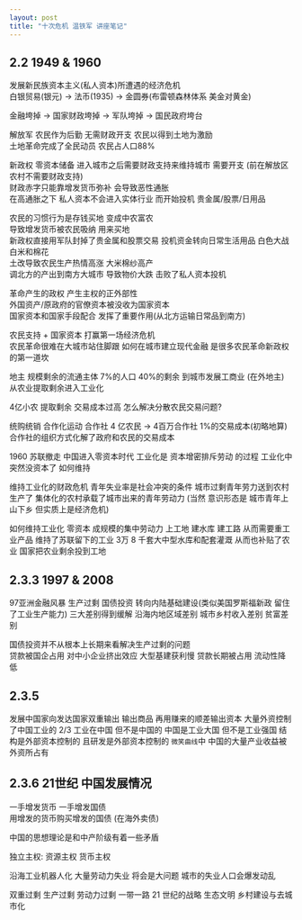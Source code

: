 ```yaml
---
layout: post
title: "十次危机 温铁军 讲座笔记"
---
```


## 2.2 1949 & 1960

发展新民族资本主义(私人资本)所遭遇的经济危机   
白银贸易(银元) -> 法币(1935) -> 金圆券(布雷顿森林体系 美金对黄金)   

金融垮掉 -> 国家财政垮掉 -> 军队垮掉 -> 国民政府垮台   

解放军 农民作为后勤 无需财政开支 农民以得到土地为激励     
土地革命完成了全民动员 农民占人口88%    
<!--more-->
新政权 零资本储备 进入城市之后需要财政支持来维持城市 需要开支 (前在解放区农村不需要财政支持)  
财政赤字只能靠增发货币弥补 会导致恶性通胀    
在高通胀之下 私人资本不会进入实体行业 而开始投机 贵金属/股票/日用品   

农民的习惯行为是存钱买地 变成中农富农   
导致增发货币被农民吸纳 用来买地   
新政权直接用军队封掉了贵金属和股票交易 投机资金转向日常生活用品 白色大战 白米和棉花    
土改导致农民生产热情高涨 大米棉纱高产    
调北方的产出到南方大城市 导致物价大跌 击败了私人资本投机    

革命产生的政权 产生主权的正外部性    
外国资产/原政府的官僚资本被没收为国家资本   
国家资本和国家手段配合 发挥了重要作用(从北方运输日常品到南方)    

农民支持 + 国家资本 打赢第一场经济危机    
农民革命很难在大城市站住脚跟 如何在城市建立现代金融 是很多农民革命新政权的第一道坎   

地主 规模剩余的流通主体
7%的人口 40%的剩余 到城市发展工商业 (在外地主)
从农业提取剩余进入工业化

4亿小农 提取剩余 交易成本过高 怎么解决分散农民交易问题?

统购统销 合作化运动 合作社 4 亿农民 -> 4百万合作社 1%的交易成本(初略地算)
合作社的组织方式化解了政府和农民的交易成本

1960 苏联撤走 中国进入零资本时代
工业化是 资本增密排斥劳动 的过程
工业化中 突然没资本了 如何维持

维持工业化的财政危机
青年失业率是社会冲突的条件
城市过剩青年劳力送到农村生产了
集体化的农村承载了城市出来的青年劳动力
(当然 意识形态是 城市青年上山下乡 但实质上是经济危机)

如何维持工业化 零资本 成规模的集中劳动力 上工地
建水库 建工路
从而需要重工业产品 维持了苏联留下的工业
3万 8 千套大中型水库和配套灌溉 从而也补贴了农业
国家把农业剩余投到工地

## 2.3.3 1997 & 2008

97亚洲金融风暴 生产过剩 国债投资 转向内陆基础建设(类似美国罗斯福新政 留住了工业生产能力)
三大差别得到缓解 沿海内地区域差别 城市乡村收入差别 贫富差别  

国债投资并不从根本上长期来看解决生产过剩的问题  
贷款被国企占用 对中小企业挤出效应
大型基建获利慢 贷款长期被占用 流动性降低

## 2.3.5 

发展中国家向发达国家双重输出 输出商品 再用赚来的顺差输出资本
大量外资控制了中国工业的 2/3 工业在中国 但不是中国的
中国是工业大国 但不是工业强国 结构是外部资本控制的 且研发是外部资本控制的
`微笑曲线`中 中国的大量产业收益被外资所占有

## 2.3.6 21世纪 中国发展情况

一手增发货币 一手增发国债   
用增发的货币购买增发的国债 (在海外卖债)

中国的思想理论是和中产阶级有着一些矛盾

独立主权: 资源主权 货币主权

沿海工业机器人化 大量劳动力失业 将会是大问题
城市的失业人口会爆发动乱

双重过剩 生产过剩 劳动力过剩
一带一路
21 世纪的战略 生态文明 乡村建设与去城市化



































